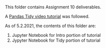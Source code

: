This folder contains Assignment 10 deliverables.

A [Pandas Tidy video tutorial](https://www.youtube.com/watch?v=iYie42M1ZyU) was followed.

As of 5.2.2021, the contents of this folder are:
1. Jupyter Notebook for Intro portion of tutorial
2. Jypyter Notebook for Tidy portion of tutorial
